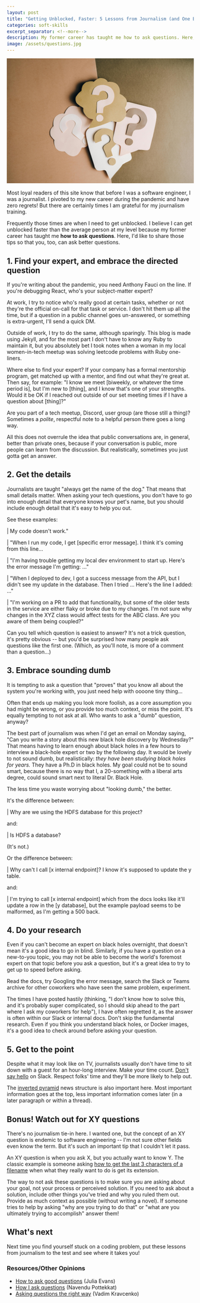 ```yaml
---
layout: post
title: "Getting Unblocked, Faster: 5 Lessons from Journalism (and One Bonus Lesson) That Can Help You Ask Better Questions"
categories: soft-skills
excerpt_separator: <!--more-->
description: My former career has taught me how to ask questions. Here, I'd like to share those tips with you.
image: /assets/questions.jpg
---
```


![A paper-collage style image of a bunch of question marks.](/assets/questions.jpg)

Most loyal readers of this site know that before I was a software engineer, I was a journalist. I pivoted to my new career during the pandemic and have zero regrets! But there are certainly times I am grateful for my journalism training.

Frequently those times are when I need to get unblocked. I believe I can get unblocked faster than the average person at my level because my former career has taught me **how to ask questions**. Here, I'd like to share those tips so that you, too, can ask better questions.

## 1. Find your expert, and embrace the directed question ##

If you're writing about the pandemic, you need Anthony Fauci on the line. If you're debugging React, who's your subject-matter expert?

At work, I try to notice who's really good at certain tasks, whether or not they're the official on-call for that task or service. I don't hit them up all the time, but if a question in a public channel goes un-answered, or something is extra-urgent, I'll send a quick DM.

Outside of work, I try to do the same, although sparingly. This blog is made using Jekyll, and for the most part I don't have to know any Ruby to maintain it, but you absolutely bet I took notes when a woman in my local women-in-tech meetup was solving leetcode problems with Ruby one-liners.

Where else to find your expert? If your company has a formal mentorship program, get matched up with a mentor, and find out what they're great at. Then say, for example: "I know we meet [biweekly, or whatever the time period is], but I'm new to [thing], and I know that's one of your strengths. Would it be OK if I reached out outside of our set meeting times if I have a question about [thing]?"
  
Are you part of a tech meetup, Discord, user group (are those still a thing)? Sometimes a *polite*, respectful note to a helpful person there goes a long way.

All this does not overrule the idea that public conversations are, in general, better than private ones, because if your conversation is public, more people can learn from the discussion. But realistically, sometimes you just gotta get an answer.

<!--more-->
## 2. Get the details ##

Journalists are taught "always get the name of the dog." That means that small details matter. When asking your tech questions, you don't have to go into enough detail that everyone knows your pet's name, but you should include enough detail that it's easy to help you out.

See these examples:

| My code doesn't work."

| "When I run my code, I get [specific error message]. I think it's coming from this line...

| "I'm having trouble getting my local dev environment to start up. Here's the error message I'm getting: ..."

| "When I deployed to dev, I got a success message from the API, but I didn't see my update in the database. Then I tried ... Here's the line I added: ..."

| "I'm working on a PR to add that functionality, but some of the older tests in the service are either flaky or broke due to my changes. I'm not sure why changes in the XYZ class would affect tests for the ABC class. Are you aware of them being coupled?"

Can you tell which question is easiest to answer? It's not a trick question, it's pretty obvious -- but you'd be surprised how many people ask questions like the first one. (Which, as you'll note, is more of a comment than a question...)

## 3. Embrace sounding dumb ##

It is tempting to ask a question that "proves" that you know all about the system you're working with, you just need help with oooone tiny thing...

Often that ends up making you look more foolish, as a core assumption you had might be wrong, or you provide too much context, or miss the point. It's equally tempting to not ask at all. Who wants to ask a "dumb" question, anyway?

The best part of journalism was when I'd get an email on Monday saying, "Can you write a story about this new black hole discovery by Wednesday?" That means having to learn enough about black holes in a few hours to interview a black-hole expert or two by the following day. It would be lovely to not sound dumb, but realistically: *they have been studying black holes for years.* They have a Ph.D in black holes. My goal could not be to sound smart, because there is no way that I, a 20-something with a liberal arts degree, could sound smart next to literal Dr. Black Hole.

The less time you waste worrying about "looking dumb," the better.

It's the difference between:

| Why are we using the HDFS database for this project?

and:

| Is HDFS a database?

(It's not.)

Or the difference between:

| Why can't I call [x internal endpoint]? I know it's supposed to update the y table.

and:

| I'm trying to call [x internal endpoint] which from the docs looks like it'll update a row in the [y database], but the example payload seems to be malformed, as I'm getting a 500 back.

## 4. Do your research ##

Even if you can't become an expert on black holes overnight, that doesn't mean it's a good idea to go in blind. Similarly, if you have a question on a new-to-you topic, you may not be able to become the world's foremost expert on that topic before you ask a question, but it's a great idea to try to get up to speed before asking.

Read the docs, try Googling the error message, search the Slack or Teams archive for other coworkers who have seen the same problem, experiment.

The times I have posted hastily (thinking, "I don't know how to solve this, and it's probably super complicated, so I should skip ahead to the part where I ask my coworkers for help"), I have often regretted it, as the answer is often within our Slack or internal docs. Don't skip the fundamental research. Even if you think you understand black holes, or Docker images, it's a good idea to check around before asking your question.

## 5. Get to the point ##

Despite what it may look like on TV, journalists usually don't have time to sit down with a guest for an hour-long interview. Make your time count. [Don't say hello](https://nohello.net/en/) on Slack. Respect folks' time and they'll be more likely to help out.

The [inverted pyramid](https://owl.purdue.edu/owl/subject_specific_writing/journalism_and_journalistic_writing/the_inverted_pyramid.html) news structure is also important here. Most important information goes at the top, less important information comes later (in a later paragraph or within a thread).

## Bonus! Watch out for XY questions ##

There's no journalism tie-in here. I wanted one, but the concept of an XY question is endemic to software engineering -- I'm not sure other fields even know the term. But it's such an important tip that I couldn't let it pass.

An XY question is when you ask X, but you actually want to know Y. The classic example is someone asking [how to get the last 3 characters of a filename](https://xyproblem.info/#example-1) when what they really want to do is get its extension.

The way to not ask these questions is to make sure you are asking about your goal, not your process or perceived solution. If you need to ask about a solution, include other things you've tried and why you ruled them out. Provide as much context as possible (without writing a novel). If someone tries to help by asking "why are you trying to do that" or "what are you ultimately trying to accomplish" answer them!

## What's next ##

Next time you find yourself stuck on a coding problem, put these lessons from journalism to the test and see where it takes you!

### Resources/Other Opinions ###

* [How to ask good questions](https://jvns.ca/blog/good-questions/) (Julia Evans)
* [How I ask questions](https://navendu.me/posts/how-i-ask-questions/) (Navendu Pottekkat)
* [Asking questions the right way](https://vadimkravcenko.com/shorts/asking-right-questions/) (Vadim Kravcenko)
